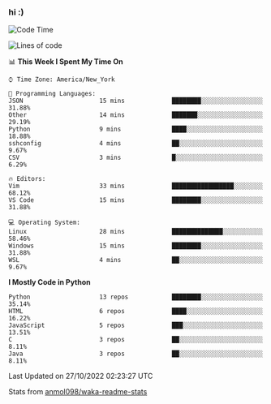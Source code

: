 ### hi :)

<!--START_SECTION:waka-->
![Code Time](http://img.shields.io/badge/Code%20Time-943%20hrs%201%20min-blue)

![Lines of code](https://img.shields.io/badge/From%20Hello%20World%20I%27ve%20Written-600%20Thousand%20lines%20of%20code-blue)

📊 **This Week I Spent My Time On** 

```text
⌚︎ Time Zone: America/New_York

💬 Programming Languages: 
JSON                     15 mins             ████████░░░░░░░░░░░░░░░░░   31.88% 
Other                    14 mins             ███████░░░░░░░░░░░░░░░░░░   29.19% 
Python                   9 mins              ████░░░░░░░░░░░░░░░░░░░░░   18.88% 
sshconfig                4 mins              ██░░░░░░░░░░░░░░░░░░░░░░░   9.67% 
CSV                      3 mins              █░░░░░░░░░░░░░░░░░░░░░░░░   6.29%

🔥 Editors: 
Vim                      33 mins             █████████████████░░░░░░░░   68.12% 
VS Code                  15 mins             ████████░░░░░░░░░░░░░░░░░   31.88%

💻 Operating System: 
Linux                    28 mins             ██████████████░░░░░░░░░░░   58.46% 
Windows                  15 mins             ████████░░░░░░░░░░░░░░░░░   31.88% 
WSL                      4 mins              ██░░░░░░░░░░░░░░░░░░░░░░░   9.67%

```

**I Mostly Code in Python** 

```text
Python                   13 repos            ████████░░░░░░░░░░░░░░░░░   35.14% 
HTML                     6 repos             ████░░░░░░░░░░░░░░░░░░░░░   16.22% 
JavaScript               5 repos             ███░░░░░░░░░░░░░░░░░░░░░░   13.51% 
C                        3 repos             ██░░░░░░░░░░░░░░░░░░░░░░░   8.11% 
Java                     3 repos             ██░░░░░░░░░░░░░░░░░░░░░░░   8.11%

```



 Last Updated on 27/10/2022 02:23:27 UTC
<!--END_SECTION:waka-->

Stats from [anmol098/waka-readme-stats](https://github.com/anmol098/waka-readme-stats)